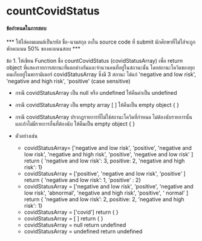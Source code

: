 # countCovidStatus

#### ข้อกำหนดในการสอบ

\*\*\* ให้ใส่คอมเมนต์เป็นรหัส ชื่อ-นามสกุล ลงใน source code ที่ submit นักศึกษาที่ไม่ใส่จะถูกหักคะแนน 50% ของคะแนนสอบ \*\*\*

ข้อ 1. ให้เขียน Function ชื่อ countCovidStatus (covidStatusArray) เพื่อ return object ที่แสดงรายการสถานะที่แตกต่างกันและจำนวนคนที่อยู่ในสถานะนั้น โดยสถานะโควิดของทุกคนเก็บอยู่ในพารามิเตอร์ covidStatusArray ซึ่งมี 3 สถานะ ได้แก่ 'negative and low risk', 'negative and high risk', 'positive' (case sensitive)

- กรณี covidStatusArray เป็น null หรือ undefined ให้คืนค่าเป็น undefined
- กรณี covidStatusArray เป็น empty array [ ] ให้คืนเป็น empty object { }
- กรณี covidStatusArray ปรากฎรายการที่ไม่ใช่สถานะโควิดที่กำหนด ไม่ต้องนับรายการนั้น และถ้าไม่มีรายการอื่นที่ต้องนับ ให้คืนเป็น empty object { }

- ตัวอย่างเช่น
  -  covidStatusArray= ['negative and low risk', 'positive', 'negative and low risk', 'negative and high risk', 'positive', 'negative and low risk' ] return { 'negative and low risk': 3, positive: 2, 'negative and high risk': 1}
  - covidStatusArray = ['positive', 'negative and low risk', 'positive' ] return { 'negative and low risk’: 1, 'positive' : 2}
  - covidStatusArray = ['negative and low risk', 'positive', 'negative and low risk', 'abnormal', 'negative and high risk', 'positive', ' normal' ] return { 'negative and low risk’: 2, positive: 2, 'negative and high risk': 1}
  - covidStatusArray = ['covid'] return { }
  - covidStatusArray = [ ] return { }
  - covidStatusArray = null return undefined
  - covidStatusArray = undefined return undefined
